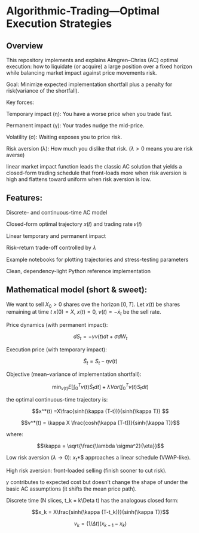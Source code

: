 # Algorithmic-Trading—Optimal Execution Strategies

## Overview

This repository implements and explains Almgren–Chriss (AC) optimal execution: how to liquidate (or acquire) a large position over a fixed horizon while balancing market impact against price movements risk.

Goal: Minimize expected implementation shortfall plus a penalty for risk(variance of the shortfall).

Key forces:

Temporary impact (η): You have a worse price when you trade fast.

Permanent impact (γ): Your trades nudge the mid-price.

Volatility (σ): Waiting exposes you to price risk.

Risk aversion (λ): How much you dislike that risk. ($\lambda > 0$ means you are risk averse)

linear market impact function leads the classic AC solution that yields a closed-form trading schedule that front-loads more when risk aversion is high and flattens toward uniform when risk aversion is low.

## Features:

Discrete- and continuous-time AC model

Closed-form optimal trajectory 𝑥(𝑡) and trading rate 𝑣(𝑡)

Linear temporary and permanent impact

Risk–return trade-off controlled by 𝜆

Example notebooks for plotting trajectories and stress-testing parameters

Clean, dependency-light Python reference implementation

## Mathematical model (short & sweet):

We want to sell $X_0 >0$ shares ove the horizon $[0, T]$.
Let $x(t)$ be shares remaining at time $t$
$x(0) = X$, $x(t) = 0$, $v(t) = -\dot{x}_t$ be the sell rate.

Price dynamics (with permanent impact):

$$dS_t =  - \gamma v(t)dt + \sigma dW_t$$

Execution price (with temporary impact): 

$$\tilde{S}_t = S_t - \eta v(t)$$

Objective (mean–variance of implementation shortfall):

$$\min_{v(t)} E[\int_0^T v(t)\tilde{S}_t dt] + \lambda Var(\int_0^T v(t) S_t dt)$$

the optimal continuous-time trajectory is:

$$x^*(t) =X\frac{sinh(\kappa (T-t))}{sinh(\kappa T)} $$

$$v^*(t) = \kappa X \frac{cosh(\kappa (T-t))}{sinh(\kappa T)}$$

where:

$$\kappa = \sqrt{\frac{\lambda \sigma^2}{\eta}}$$

Low risk aversion ($\lambda \rightarrow 0$): $x_t$*$ approaches a linear schedule (VWAP-like).

High risk aversion: front-loaded selling (finish sooner to cut risk).

𝛾 contributes to expected cost but doesn’t change the shape of  under the basic AC assumptions (it shifts the mean price path).

Discrete time (N slices, t_k = k\Deta t) has the analogous closed form:

$$x_k =  X\frac{sinh(\kappa (T-t_k))}{sinh(\kappa T)}$$

$$v_k = (1/\Delta t) (x_{k - 1} - x_k)$$

